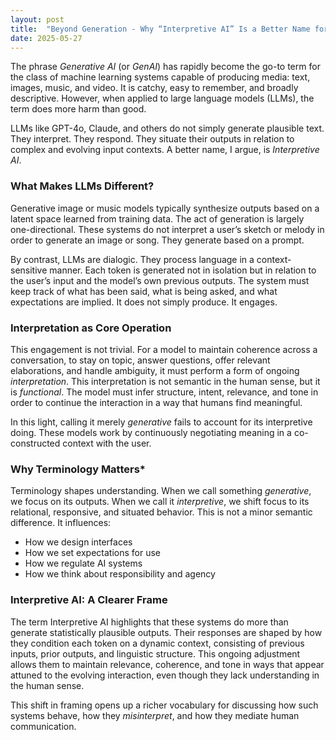```yaml
---
layout: post
title:  "Beyond Generation - Why “Interpretive AI” Is a Better Name for LLMs"
date: 2025-05-27
---
```

The phrase *Generative AI* (or _GenAI_) has rapidly become the go-to term for the class of machine learning systems capable of producing media: text, images, music, and video. It is catchy, easy to remember, and broadly descriptive. However, when applied to large language models (LLMs), the term does more harm than good.

LLMs like GPT-4o, Claude, and others do not simply generate plausible text. They interpret. They respond. They situate their outputs in relation to complex and evolving input contexts. A better name, I argue, is *Interpretive AI*.

### What Makes LLMs Different?

Generative image or music models typically synthesize outputs based on a latent space learned from training data. The act of generation is largely one-directional. These systems do not interpret a user’s sketch or melody in order to generate an image or song. They generate based on a prompt.

By contrast, LLMs are dialogic. They process language in a context-sensitive manner. Each token is generated not in isolation but in relation to the user’s input and the model’s own previous outputs. The system must keep track of what has been said, what is being asked, and what expectations are implied. It does not simply produce. It engages.

### Interpretation as Core Operation

This engagement is not trivial. For a model to maintain coherence across a conversation, to stay on topic, answer questions, offer relevant elaborations, and handle ambiguity, it must perform a form of ongoing *interpretation*. This interpretation is not semantic in the human sense, but it is _functional_. The model must infer structure, intent, relevance, and tone in order to continue the interaction in a way that humans find meaningful.

In this light, calling it merely _generative_ fails to account for its interpretive doing. These models work by continuously negotiating meaning in a co-constructed context with the user.

### Why Terminology Matters*

Terminology shapes understanding. When we call something _generative_, we focus on its outputs. When we call it _interpretive_, we shift focus to its relational, responsive, and situated behavior. This is not a minor semantic difference. It influences:

- How we design interfaces
- How we set expectations for use
- How we regulate AI systems
- How we think about responsibility and agency

### Interpretive AI: A Clearer Frame

The term Interpretive AI highlights that these systems do more than generate statistically plausible outputs. Their responses are shaped by how they condition each token on a dynamic context, consisting of previous inputs, prior outputs, and linguistic structure. This ongoing adjustment allows them to maintain relevance, coherence, and tone in ways that appear attuned to the evolving interaction, even though they lack understanding in the human sense.

This shift in framing opens up a richer vocabulary for discussing how such systems behave, how they _misinterpret_, and how they mediate human communication.
